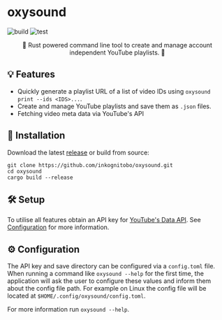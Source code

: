 # oxysound

![build](https://github.com/inkognitobo/oxysound/actions/workflows/rust_build.yml/badge.svg)
![test](https://github.com/inkognitobo/oxysound/actions/workflows/rust_test.yml/badge.svg)

<p align="center">
🎵 Rust powered command line tool to create and manage account independent YouTube playlists. 🎵
</p>

## 💡 Features

- Quickly generate a playlist URL of a list of video IDs using `oxysound print --ids <IDS>...`.
- Create and manage YouTube playlists and save them as `.json` files.
- Fetching video meta data via YouTube's API

## 🔌 Installation

Download the latest [release](https://github.com/inkognitobo/oxysound/releases/latest) or build from source:
```
git clone https://github.com/inkognitobo/oxysound.git
cd oxysound
cargo build --release
```

## 🛠️ Setup

To utilise all features obtain an API key for [YouTube's Data API](https://console.cloud.google.com/apis/library/youtube.googleapis.com).
See [Configuration](https://github.com/inkognitobo/oxysound?tab=readme-ov-file#%EF%B8%8F-configuration) for more information.

## ⚙️ Configuration

The API key and save directory can be configured via a `config.toml` file. 
When running a command like `oxysound --help` for the first time, the application will ask the user to configure these values and inform them about the config file path.
For example on Linux the config file will be located at `$HOME/.config/oxysound/config.toml`.

For more information run `oxysound --help`.
